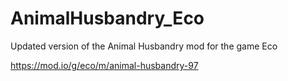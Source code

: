 # AnimalHusbandry_Eco
Updated version of the Animal Husbandry mod for the game Eco

https://mod.io/g/eco/m/animal-husbandry-97
